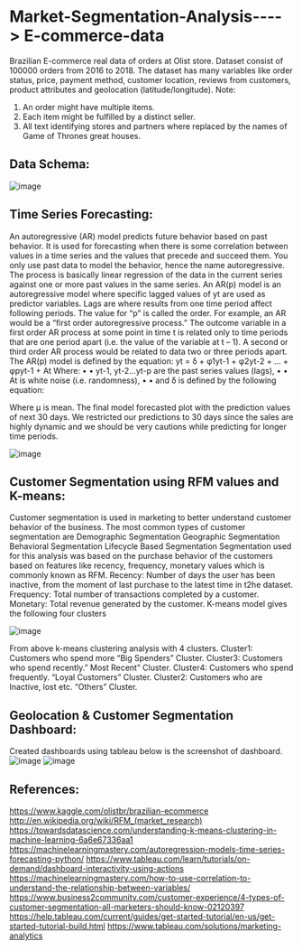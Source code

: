 # Market-Segmentation-Analysis----> E-commerce-data

Brazilian E-commerce real data of orders at Olist store. Dataset consist of 100000 orders from 2016 to 2018. The dataset has many variables like order status, price, payment method, customer location, reviews from customers, product attributes and geolocation (latitude/longitude). 
Note:
1.	An order might have multiple items.
2.	Each item might be fulfilled by a distinct seller.
3.	All text identifying stores and partners where replaced by the names of Game of Thrones great houses.

## Data Schema:
 
![image](https://user-images.githubusercontent.com/54416525/89240188-62be4180-d5c9-11ea-9fc1-aa3802e475b7.png)

## Time Series Forecasting:
An autoregressive (AR) model predicts future behavior based on past behavior. It is used for forecasting when there is some correlation between values in a time series and the values that precede and succeed them. You only use past data to model the behavior, hence the name autoregressive. The process is basically linear regression of the data in the current series against one or more past values in the same series. 
An AR(p) model is an autoregressive model where specific lagged values of yt are used as predictor variables. Lags are where results from one time period affect following periods. 
The value for “p” is called the order. For example, an AR would be a “first order autoregressive process.” The outcome variable in a first order AR process at some point in time t is related only to time periods that are one period apart (i.e. the value of the variable at t – 1). A second or third order AR process would be related to data two or three periods apart. 
The AR(p) model is defined by the equation: 
yt = δ + φ1yt-1 + φ2yt-2 + … + φpyt-1 + At 
Where: 
•	• yt-1, yt-2…yt-p are the past series values (lags), 
•	• At is white noise (i.e. randomness), 
•	• and δ is defined by the following equation: 

Where μ is mean.
The final model forecasted plot with the prediction values of next 30 days. We restricted our predictions to 30 days since the sales are highly dynamic and we should be very cautions while predicting for longer time periods.

![image](https://user-images.githubusercontent.com/54416525/89240299-ba5cad00-d5c9-11ea-8e8b-7a23a2d0c892.png)
 
## Customer Segmentation using RFM values and K-means:
Customer segmentation is used in marketing to better understand customer behavior of the business. The most common types of customer segmentation are 
Demographic Segmentation 
Geographic Segmentation 
Behavioral Segmentation 
Lifecycle Based Segmentation 
Segmentation used for this analysis was based on the purchase behavior of the customers based on features like recency, frequency, monetary values which is commonly known as RFM. 
Recency: Number of days the user has been inactive, from the moment of last purchase to the latest time in t2he dataset. 
Frequency: Total number of transactions completed by a customer. 
Monetary: Total revenue generated by the customer.
K-means model gives the following four clusters 
 
![image](https://user-images.githubusercontent.com/54416525/89240360-e2e4a700-d5c9-11ea-9c4a-9a545ed773c3.png)

From above k-means clustering analysis with 4 clusters. 
Cluster1: Customers who spend more “Big Spenders” Cluster. 
Cluster3: Customers who spend recently.” Most Recent” Cluster.
Cluster4: Customers who spend frequently. “Loyal Customers” Cluster. 
Cluster2: Customers who are Inactive, lost etc. “Others” Cluster.


## Geolocation & Customer Segmentation Dashboard:
Created dashboards using tableau below is the screenshot of dashboard. 
![image](https://user-images.githubusercontent.com/54416525/89240408-00197580-d5ca-11ea-9110-5ab393c243c4.png)
![image](https://user-images.githubusercontent.com/54416525/89240421-0576c000-d5ca-11ea-9d05-00e2282766c4.png)
 
## References:
https://www.kaggle.com/olistbr/brazilian-ecommerce
http://en.wikipedia.org/wiki/RFM_(market_research)
https://towardsdatascience.com/understanding-k-means-clustering-in-machine-learning-6a6e67336aa1 
https://machinelearningmastery.com/autoregression-models-time-series-forecasting-python/ 
https://www.tableau.com/learn/tutorials/on-demand/dashboard-interactivity-using-actions 
https://machinelearningmastery.com/how-to-use-correlation-to-understand-the-relationship-between-variables/
https://www.business2community.com/customer-experience/4-types-of-customer-segmentation-all-marketers-should-know-02120397 
https://help.tableau.com/current/guides/get-started-tutorial/en-us/get-started-tutorial-build.html 
https://www.tableau.com/solutions/marketing-analytics


